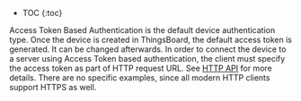 * TOC
{:toc}

Access Token Based Authentication is the default device authentication type. Once the device is created in ThingsBoard, the default access token is generated. It can be changed afterwards.
In order to connect the device to a server using Access Token based authentication, the client must specify the access token as part of HTTP request URL.
See [HTTP API](/docs/{{docsPrefix}}reference/coap-api/) for more details. There are no specific examples, since all modern HTTP clients support HTTPS as well.